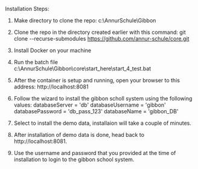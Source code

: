 Installation Steps:

1. Make directory to clone the repo: 
c:\AnnurSchule\Gibbon

2. Clone the repo in the directory created earlier with this command: 
git clone --recurse-submodules https://github.com/annur-schule/core.git


3. Install Docker on your machine


4. Run the batch file c:\AnnurSchule\Gibbon\core\start_here\start_4_test.bat

5. After the container is setup and running, open your browser to this address:
http://localhost:8081

6. Follow the wizard to install the gibbon scholl system using the following values:
	databaseServer = 'db'
	databaseUsername = 'gibbon'
	databasePassword = 'db_pass_123'
	databaseName = 'gibbon_DB'

7. Select to install the demo data, installaion will take a couple of minutes.

8. After installation of demo data is done, head back to http://localhost:8081.

9. Use the username and password that you provided at the time of installation to login to the gibbon school system.

